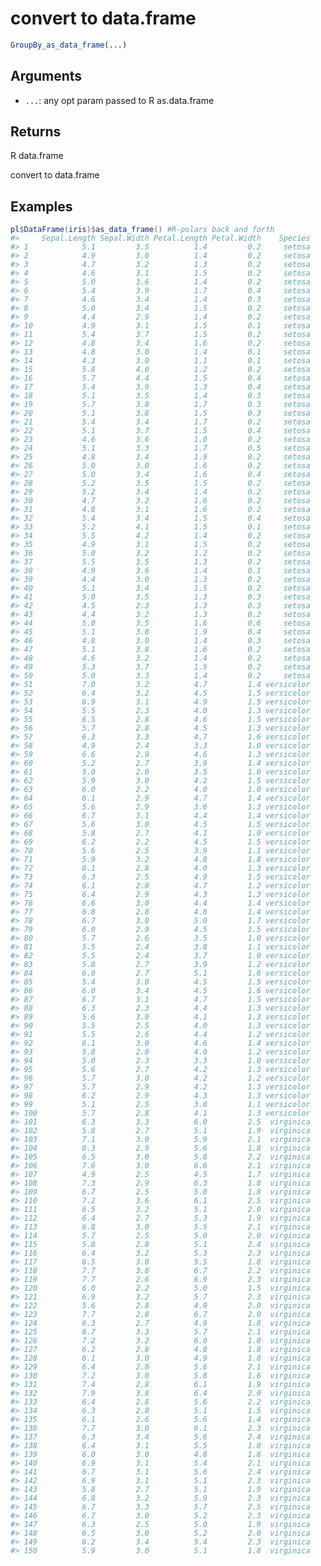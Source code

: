 # convert to data.frame

```r
GroupBy_as_data_frame(...)
```

## Arguments

- `...`: any opt param passed to R as.data.frame

## Returns

R data.frame

convert to data.frame

## Examples

<pre class='r-example'><code><span class='r-in'><span><span class='va'>pl</span><span class='op'>$</span><span class='fu'>DataFrame</span><span class='op'>(</span><span class='va'>iris</span><span class='op'>)</span><span class='op'>$</span><span class='fu'>as_data_frame</span><span class='op'>(</span><span class='op'>)</span> <span class='co'>#R-polars back and forth</span></span></span>
<span class='r-out co'><span class='r-pr'>#&gt;</span>     Sepal.Length Sepal.Width Petal.Length Petal.Width    Species</span>
<span class='r-out co'><span class='r-pr'>#&gt;</span> 1            5.1         3.5          1.4         0.2     setosa</span>
<span class='r-out co'><span class='r-pr'>#&gt;</span> 2            4.9         3.0          1.4         0.2     setosa</span>
<span class='r-out co'><span class='r-pr'>#&gt;</span> 3            4.7         3.2          1.3         0.2     setosa</span>
<span class='r-out co'><span class='r-pr'>#&gt;</span> 4            4.6         3.1          1.5         0.2     setosa</span>
<span class='r-out co'><span class='r-pr'>#&gt;</span> 5            5.0         3.6          1.4         0.2     setosa</span>
<span class='r-out co'><span class='r-pr'>#&gt;</span> 6            5.4         3.9          1.7         0.4     setosa</span>
<span class='r-out co'><span class='r-pr'>#&gt;</span> 7            4.6         3.4          1.4         0.3     setosa</span>
<span class='r-out co'><span class='r-pr'>#&gt;</span> 8            5.0         3.4          1.5         0.2     setosa</span>
<span class='r-out co'><span class='r-pr'>#&gt;</span> 9            4.4         2.9          1.4         0.2     setosa</span>
<span class='r-out co'><span class='r-pr'>#&gt;</span> 10           4.9         3.1          1.5         0.1     setosa</span>
<span class='r-out co'><span class='r-pr'>#&gt;</span> 11           5.4         3.7          1.5         0.2     setosa</span>
<span class='r-out co'><span class='r-pr'>#&gt;</span> 12           4.8         3.4          1.6         0.2     setosa</span>
<span class='r-out co'><span class='r-pr'>#&gt;</span> 13           4.8         3.0          1.4         0.1     setosa</span>
<span class='r-out co'><span class='r-pr'>#&gt;</span> 14           4.3         3.0          1.1         0.1     setosa</span>
<span class='r-out co'><span class='r-pr'>#&gt;</span> 15           5.8         4.0          1.2         0.2     setosa</span>
<span class='r-out co'><span class='r-pr'>#&gt;</span> 16           5.7         4.4          1.5         0.4     setosa</span>
<span class='r-out co'><span class='r-pr'>#&gt;</span> 17           5.4         3.9          1.3         0.4     setosa</span>
<span class='r-out co'><span class='r-pr'>#&gt;</span> 18           5.1         3.5          1.4         0.3     setosa</span>
<span class='r-out co'><span class='r-pr'>#&gt;</span> 19           5.7         3.8          1.7         0.3     setosa</span>
<span class='r-out co'><span class='r-pr'>#&gt;</span> 20           5.1         3.8          1.5         0.3     setosa</span>
<span class='r-out co'><span class='r-pr'>#&gt;</span> 21           5.4         3.4          1.7         0.2     setosa</span>
<span class='r-out co'><span class='r-pr'>#&gt;</span> 22           5.1         3.7          1.5         0.4     setosa</span>
<span class='r-out co'><span class='r-pr'>#&gt;</span> 23           4.6         3.6          1.0         0.2     setosa</span>
<span class='r-out co'><span class='r-pr'>#&gt;</span> 24           5.1         3.3          1.7         0.5     setosa</span>
<span class='r-out co'><span class='r-pr'>#&gt;</span> 25           4.8         3.4          1.9         0.2     setosa</span>
<span class='r-out co'><span class='r-pr'>#&gt;</span> 26           5.0         3.0          1.6         0.2     setosa</span>
<span class='r-out co'><span class='r-pr'>#&gt;</span> 27           5.0         3.4          1.6         0.4     setosa</span>
<span class='r-out co'><span class='r-pr'>#&gt;</span> 28           5.2         3.5          1.5         0.2     setosa</span>
<span class='r-out co'><span class='r-pr'>#&gt;</span> 29           5.2         3.4          1.4         0.2     setosa</span>
<span class='r-out co'><span class='r-pr'>#&gt;</span> 30           4.7         3.2          1.6         0.2     setosa</span>
<span class='r-out co'><span class='r-pr'>#&gt;</span> 31           4.8         3.1          1.6         0.2     setosa</span>
<span class='r-out co'><span class='r-pr'>#&gt;</span> 32           5.4         3.4          1.5         0.4     setosa</span>
<span class='r-out co'><span class='r-pr'>#&gt;</span> 33           5.2         4.1          1.5         0.1     setosa</span>
<span class='r-out co'><span class='r-pr'>#&gt;</span> 34           5.5         4.2          1.4         0.2     setosa</span>
<span class='r-out co'><span class='r-pr'>#&gt;</span> 35           4.9         3.1          1.5         0.2     setosa</span>
<span class='r-out co'><span class='r-pr'>#&gt;</span> 36           5.0         3.2          1.2         0.2     setosa</span>
<span class='r-out co'><span class='r-pr'>#&gt;</span> 37           5.5         3.5          1.3         0.2     setosa</span>
<span class='r-out co'><span class='r-pr'>#&gt;</span> 38           4.9         3.6          1.4         0.1     setosa</span>
<span class='r-out co'><span class='r-pr'>#&gt;</span> 39           4.4         3.0          1.3         0.2     setosa</span>
<span class='r-out co'><span class='r-pr'>#&gt;</span> 40           5.1         3.4          1.5         0.2     setosa</span>
<span class='r-out co'><span class='r-pr'>#&gt;</span> 41           5.0         3.5          1.3         0.3     setosa</span>
<span class='r-out co'><span class='r-pr'>#&gt;</span> 42           4.5         2.3          1.3         0.3     setosa</span>
<span class='r-out co'><span class='r-pr'>#&gt;</span> 43           4.4         3.2          1.3         0.2     setosa</span>
<span class='r-out co'><span class='r-pr'>#&gt;</span> 44           5.0         3.5          1.6         0.6     setosa</span>
<span class='r-out co'><span class='r-pr'>#&gt;</span> 45           5.1         3.8          1.9         0.4     setosa</span>
<span class='r-out co'><span class='r-pr'>#&gt;</span> 46           4.8         3.0          1.4         0.3     setosa</span>
<span class='r-out co'><span class='r-pr'>#&gt;</span> 47           5.1         3.8          1.6         0.2     setosa</span>
<span class='r-out co'><span class='r-pr'>#&gt;</span> 48           4.6         3.2          1.4         0.2     setosa</span>
<span class='r-out co'><span class='r-pr'>#&gt;</span> 49           5.3         3.7          1.5         0.2     setosa</span>
<span class='r-out co'><span class='r-pr'>#&gt;</span> 50           5.0         3.3          1.4         0.2     setosa</span>
<span class='r-out co'><span class='r-pr'>#&gt;</span> 51           7.0         3.2          4.7         1.4 versicolor</span>
<span class='r-out co'><span class='r-pr'>#&gt;</span> 52           6.4         3.2          4.5         1.5 versicolor</span>
<span class='r-out co'><span class='r-pr'>#&gt;</span> 53           6.9         3.1          4.9         1.5 versicolor</span>
<span class='r-out co'><span class='r-pr'>#&gt;</span> 54           5.5         2.3          4.0         1.3 versicolor</span>
<span class='r-out co'><span class='r-pr'>#&gt;</span> 55           6.5         2.8          4.6         1.5 versicolor</span>
<span class='r-out co'><span class='r-pr'>#&gt;</span> 56           5.7         2.8          4.5         1.3 versicolor</span>
<span class='r-out co'><span class='r-pr'>#&gt;</span> 57           6.3         3.3          4.7         1.6 versicolor</span>
<span class='r-out co'><span class='r-pr'>#&gt;</span> 58           4.9         2.4          3.3         1.0 versicolor</span>
<span class='r-out co'><span class='r-pr'>#&gt;</span> 59           6.6         2.9          4.6         1.3 versicolor</span>
<span class='r-out co'><span class='r-pr'>#&gt;</span> 60           5.2         2.7          3.9         1.4 versicolor</span>
<span class='r-out co'><span class='r-pr'>#&gt;</span> 61           5.0         2.0          3.5         1.0 versicolor</span>
<span class='r-out co'><span class='r-pr'>#&gt;</span> 62           5.9         3.0          4.2         1.5 versicolor</span>
<span class='r-out co'><span class='r-pr'>#&gt;</span> 63           6.0         2.2          4.0         1.0 versicolor</span>
<span class='r-out co'><span class='r-pr'>#&gt;</span> 64           6.1         2.9          4.7         1.4 versicolor</span>
<span class='r-out co'><span class='r-pr'>#&gt;</span> 65           5.6         2.9          3.6         1.3 versicolor</span>
<span class='r-out co'><span class='r-pr'>#&gt;</span> 66           6.7         3.1          4.4         1.4 versicolor</span>
<span class='r-out co'><span class='r-pr'>#&gt;</span> 67           5.6         3.0          4.5         1.5 versicolor</span>
<span class='r-out co'><span class='r-pr'>#&gt;</span> 68           5.8         2.7          4.1         1.0 versicolor</span>
<span class='r-out co'><span class='r-pr'>#&gt;</span> 69           6.2         2.2          4.5         1.5 versicolor</span>
<span class='r-out co'><span class='r-pr'>#&gt;</span> 70           5.6         2.5          3.9         1.1 versicolor</span>
<span class='r-out co'><span class='r-pr'>#&gt;</span> 71           5.9         3.2          4.8         1.8 versicolor</span>
<span class='r-out co'><span class='r-pr'>#&gt;</span> 72           6.1         2.8          4.0         1.3 versicolor</span>
<span class='r-out co'><span class='r-pr'>#&gt;</span> 73           6.3         2.5          4.9         1.5 versicolor</span>
<span class='r-out co'><span class='r-pr'>#&gt;</span> 74           6.1         2.8          4.7         1.2 versicolor</span>
<span class='r-out co'><span class='r-pr'>#&gt;</span> 75           6.4         2.9          4.3         1.3 versicolor</span>
<span class='r-out co'><span class='r-pr'>#&gt;</span> 76           6.6         3.0          4.4         1.4 versicolor</span>
<span class='r-out co'><span class='r-pr'>#&gt;</span> 77           6.8         2.8          4.8         1.4 versicolor</span>
<span class='r-out co'><span class='r-pr'>#&gt;</span> 78           6.7         3.0          5.0         1.7 versicolor</span>
<span class='r-out co'><span class='r-pr'>#&gt;</span> 79           6.0         2.9          4.5         1.5 versicolor</span>
<span class='r-out co'><span class='r-pr'>#&gt;</span> 80           5.7         2.6          3.5         1.0 versicolor</span>
<span class='r-out co'><span class='r-pr'>#&gt;</span> 81           5.5         2.4          3.8         1.1 versicolor</span>
<span class='r-out co'><span class='r-pr'>#&gt;</span> 82           5.5         2.4          3.7         1.0 versicolor</span>
<span class='r-out co'><span class='r-pr'>#&gt;</span> 83           5.8         2.7          3.9         1.2 versicolor</span>
<span class='r-out co'><span class='r-pr'>#&gt;</span> 84           6.0         2.7          5.1         1.6 versicolor</span>
<span class='r-out co'><span class='r-pr'>#&gt;</span> 85           5.4         3.0          4.5         1.5 versicolor</span>
<span class='r-out co'><span class='r-pr'>#&gt;</span> 86           6.0         3.4          4.5         1.6 versicolor</span>
<span class='r-out co'><span class='r-pr'>#&gt;</span> 87           6.7         3.1          4.7         1.5 versicolor</span>
<span class='r-out co'><span class='r-pr'>#&gt;</span> 88           6.3         2.3          4.4         1.3 versicolor</span>
<span class='r-out co'><span class='r-pr'>#&gt;</span> 89           5.6         3.0          4.1         1.3 versicolor</span>
<span class='r-out co'><span class='r-pr'>#&gt;</span> 90           5.5         2.5          4.0         1.3 versicolor</span>
<span class='r-out co'><span class='r-pr'>#&gt;</span> 91           5.5         2.6          4.4         1.2 versicolor</span>
<span class='r-out co'><span class='r-pr'>#&gt;</span> 92           6.1         3.0          4.6         1.4 versicolor</span>
<span class='r-out co'><span class='r-pr'>#&gt;</span> 93           5.8         2.6          4.0         1.2 versicolor</span>
<span class='r-out co'><span class='r-pr'>#&gt;</span> 94           5.0         2.3          3.3         1.0 versicolor</span>
<span class='r-out co'><span class='r-pr'>#&gt;</span> 95           5.6         2.7          4.2         1.3 versicolor</span>
<span class='r-out co'><span class='r-pr'>#&gt;</span> 96           5.7         3.0          4.2         1.2 versicolor</span>
<span class='r-out co'><span class='r-pr'>#&gt;</span> 97           5.7         2.9          4.2         1.3 versicolor</span>
<span class='r-out co'><span class='r-pr'>#&gt;</span> 98           6.2         2.9          4.3         1.3 versicolor</span>
<span class='r-out co'><span class='r-pr'>#&gt;</span> 99           5.1         2.5          3.0         1.1 versicolor</span>
<span class='r-out co'><span class='r-pr'>#&gt;</span> 100          5.7         2.8          4.1         1.3 versicolor</span>
<span class='r-out co'><span class='r-pr'>#&gt;</span> 101          6.3         3.3          6.0         2.5  virginica</span>
<span class='r-out co'><span class='r-pr'>#&gt;</span> 102          5.8         2.7          5.1         1.9  virginica</span>
<span class='r-out co'><span class='r-pr'>#&gt;</span> 103          7.1         3.0          5.9         2.1  virginica</span>
<span class='r-out co'><span class='r-pr'>#&gt;</span> 104          6.3         2.9          5.6         1.8  virginica</span>
<span class='r-out co'><span class='r-pr'>#&gt;</span> 105          6.5         3.0          5.8         2.2  virginica</span>
<span class='r-out co'><span class='r-pr'>#&gt;</span> 106          7.6         3.0          6.6         2.1  virginica</span>
<span class='r-out co'><span class='r-pr'>#&gt;</span> 107          4.9         2.5          4.5         1.7  virginica</span>
<span class='r-out co'><span class='r-pr'>#&gt;</span> 108          7.3         2.9          6.3         1.8  virginica</span>
<span class='r-out co'><span class='r-pr'>#&gt;</span> 109          6.7         2.5          5.8         1.8  virginica</span>
<span class='r-out co'><span class='r-pr'>#&gt;</span> 110          7.2         3.6          6.1         2.5  virginica</span>
<span class='r-out co'><span class='r-pr'>#&gt;</span> 111          6.5         3.2          5.1         2.0  virginica</span>
<span class='r-out co'><span class='r-pr'>#&gt;</span> 112          6.4         2.7          5.3         1.9  virginica</span>
<span class='r-out co'><span class='r-pr'>#&gt;</span> 113          6.8         3.0          5.5         2.1  virginica</span>
<span class='r-out co'><span class='r-pr'>#&gt;</span> 114          5.7         2.5          5.0         2.0  virginica</span>
<span class='r-out co'><span class='r-pr'>#&gt;</span> 115          5.8         2.8          5.1         2.4  virginica</span>
<span class='r-out co'><span class='r-pr'>#&gt;</span> 116          6.4         3.2          5.3         2.3  virginica</span>
<span class='r-out co'><span class='r-pr'>#&gt;</span> 117          6.5         3.0          5.5         1.8  virginica</span>
<span class='r-out co'><span class='r-pr'>#&gt;</span> 118          7.7         3.8          6.7         2.2  virginica</span>
<span class='r-out co'><span class='r-pr'>#&gt;</span> 119          7.7         2.6          6.9         2.3  virginica</span>
<span class='r-out co'><span class='r-pr'>#&gt;</span> 120          6.0         2.2          5.0         1.5  virginica</span>
<span class='r-out co'><span class='r-pr'>#&gt;</span> 121          6.9         3.2          5.7         2.3  virginica</span>
<span class='r-out co'><span class='r-pr'>#&gt;</span> 122          5.6         2.8          4.9         2.0  virginica</span>
<span class='r-out co'><span class='r-pr'>#&gt;</span> 123          7.7         2.8          6.7         2.0  virginica</span>
<span class='r-out co'><span class='r-pr'>#&gt;</span> 124          6.3         2.7          4.9         1.8  virginica</span>
<span class='r-out co'><span class='r-pr'>#&gt;</span> 125          6.7         3.3          5.7         2.1  virginica</span>
<span class='r-out co'><span class='r-pr'>#&gt;</span> 126          7.2         3.2          6.0         1.8  virginica</span>
<span class='r-out co'><span class='r-pr'>#&gt;</span> 127          6.2         2.8          4.8         1.8  virginica</span>
<span class='r-out co'><span class='r-pr'>#&gt;</span> 128          6.1         3.0          4.9         1.8  virginica</span>
<span class='r-out co'><span class='r-pr'>#&gt;</span> 129          6.4         2.8          5.6         2.1  virginica</span>
<span class='r-out co'><span class='r-pr'>#&gt;</span> 130          7.2         3.0          5.8         1.6  virginica</span>
<span class='r-out co'><span class='r-pr'>#&gt;</span> 131          7.4         2.8          6.1         1.9  virginica</span>
<span class='r-out co'><span class='r-pr'>#&gt;</span> 132          7.9         3.8          6.4         2.0  virginica</span>
<span class='r-out co'><span class='r-pr'>#&gt;</span> 133          6.4         2.8          5.6         2.2  virginica</span>
<span class='r-out co'><span class='r-pr'>#&gt;</span> 134          6.3         2.8          5.1         1.5  virginica</span>
<span class='r-out co'><span class='r-pr'>#&gt;</span> 135          6.1         2.6          5.6         1.4  virginica</span>
<span class='r-out co'><span class='r-pr'>#&gt;</span> 136          7.7         3.0          6.1         2.3  virginica</span>
<span class='r-out co'><span class='r-pr'>#&gt;</span> 137          6.3         3.4          5.6         2.4  virginica</span>
<span class='r-out co'><span class='r-pr'>#&gt;</span> 138          6.4         3.1          5.5         1.8  virginica</span>
<span class='r-out co'><span class='r-pr'>#&gt;</span> 139          6.0         3.0          4.8         1.8  virginica</span>
<span class='r-out co'><span class='r-pr'>#&gt;</span> 140          6.9         3.1          5.4         2.1  virginica</span>
<span class='r-out co'><span class='r-pr'>#&gt;</span> 141          6.7         3.1          5.6         2.4  virginica</span>
<span class='r-out co'><span class='r-pr'>#&gt;</span> 142          6.9         3.1          5.1         2.3  virginica</span>
<span class='r-out co'><span class='r-pr'>#&gt;</span> 143          5.8         2.7          5.1         1.9  virginica</span>
<span class='r-out co'><span class='r-pr'>#&gt;</span> 144          6.8         3.2          5.9         2.3  virginica</span>
<span class='r-out co'><span class='r-pr'>#&gt;</span> 145          6.7         3.3          5.7         2.5  virginica</span>
<span class='r-out co'><span class='r-pr'>#&gt;</span> 146          6.7         3.0          5.2         2.3  virginica</span>
<span class='r-out co'><span class='r-pr'>#&gt;</span> 147          6.3         2.5          5.0         1.9  virginica</span>
<span class='r-out co'><span class='r-pr'>#&gt;</span> 148          6.5         3.0          5.2         2.0  virginica</span>
<span class='r-out co'><span class='r-pr'>#&gt;</span> 149          6.2         3.4          5.4         2.3  virginica</span>
<span class='r-out co'><span class='r-pr'>#&gt;</span> 150          5.9         3.0          5.1         1.8  virginica</span>
 </code></pre>